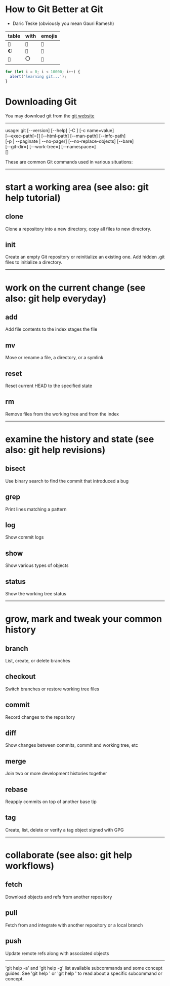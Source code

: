 # How to Git Better at Git

- Daric Teske (obviously you mean Gauri Ramesh)

| table | with | emojis |
| ----- | ---- | -----  |
| `🍞`  | `🥖` | `🍌`  |
| `🌔`  | `👃` | `🦀`  |
| `🥔`  | `⭕` | `🎉`  |

```javascript
for (let i = 0; i < 10000; i++) {
  alert('learning git...');
}
```

# Downloading Git
You may download git from the [git website](https://git-scm.com/)

---

usage: git [--version] [--help] [-C <path>] [-c name=value]  
           [--exec-path[=<path>]] [--html-path] [--man-path] [--info-path]  
           [-p | --paginate | --no-pager] [--no-replace-objects] [--bare]  
           [--git-dir=<path>] [--work-tree=<path>] [--namespace=<name>]  
           <command> [<args>]  

These are common Git commands used in various situations:

---
# start a working area (see also: git help tutorial) 
## clone

Clone a repository into a new directory, copy all files to new directory.
## init 

Create an empty Git repository or reinitialize an existing one. Add hidden .git files to initialize a directory.

---

# work on the current change (see also: git help everyday) 
## add 

Add file contents to the index
stages the file

## mv 
Move or rename a file, a directory, or a symlink

## reset 
Reset current HEAD to the specified state

## rm 
Remove files from the working tree and from the index

---

# examine the history and state (see also: git help revisions) 
## bisect 
Use binary search to find the commit that introduced a bug

## grep 
Print lines matching a pattern

## log 
 Show commit logs

## show 
Show various types of objects

## status 
Show the working tree status


---

# grow, mark and tweak your common history 
## branch 
List, create, or delete branches

## checkout 
Switch branches or restore working tree files

## commit 
Record changes to the repository

## diff 
Show changes between commits, commit and working tree, etc

## merge 
Join two or more development histories together

## rebase 
Reapply commits on top of another base tip

## tag 
Create, list, delete or verify a tag object signed with GPG

---

# collaborate (see also: git help workflows) 
## fetch 
Download objects and refs from another repository

## pull 
Fetch from and integrate with another repository or a local branch

## push 
Update remote refs along with associated objects

---
'git help -a' and 'git help -g' list available subcommands and some
concept guides. See 'git help <command>' or 'git help <concept>'
to read about a specific subcommand or concept.
